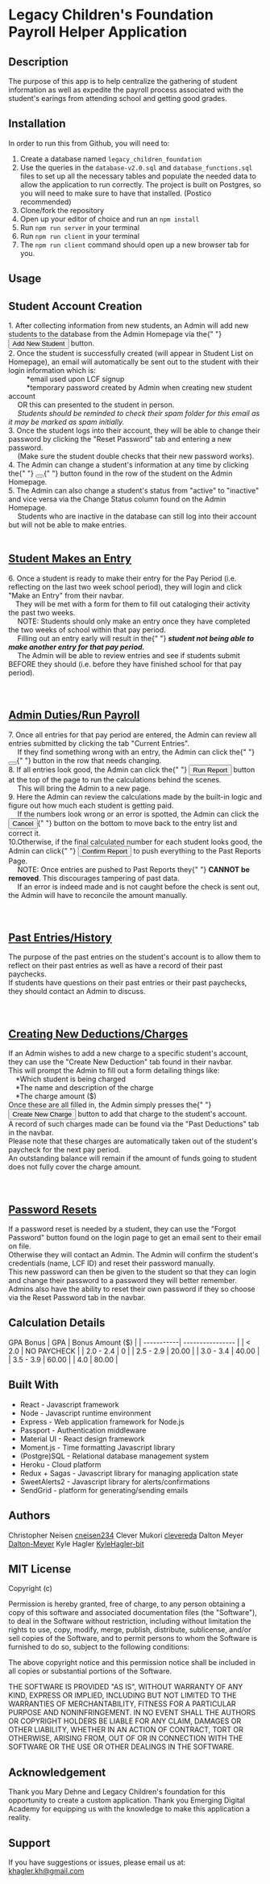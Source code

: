 # Legacy Children's Foundation Payroll Helper Application

## Description
The purpose of this app is to help centralize the gathering of student information as well as expedite the payroll process associated with
the student's earings from attending school and getting good grades. 

## Installation
In order to run this from Github, you will need to:

1. Create a database named ``legacy_children_foundation``
2. Use the queries in the ``database-v2.0.sql`` and ``database_functions.sql`` files to set up all the necessary tables and populate the needed data to allow the application to run correctly. The project is built on Postgres, so you will need to make sure to have that installed. (Postico recommended)
3. Clone/fork the repository
4. Open up your editor of choice and run an ``npm install``
5. Run ``npm run server`` in your terminal
6. Run ``npm run client`` in your terminal
7. The ``npm run client`` command should open up a new browser tab for you. 

## Usage

  <h2>Student Account Creation</h2>
                </u>
                1. After collecting information from new students, an Admin will
                add new students to the database from the Admin Homepage via the{" "}
                <Button variant="success">Add New Student</Button> button.
                <br />
                2. Once the student is successfully created (will appear in
                Student List on Homepage), an email will automatically be sent
                out to the student with their login information which is:
                <br />
                &emsp; &emsp; *email used upon LCF signup
                <br />
                &emsp; &emsp; *temporary password created by Admin when creating
                new student account
                <br />
                &emsp; OR this can presented to the student in person. <br />
                &emsp;
                <i>
                  Students should be reminded to check their spam folder for
                  this email as it may be marked as spam initially.
                </i>
                <br />
                3. Once the student logs into their account, they will be able
                to change their password by clicking the "Reset Password" tab
                and entering a new password.
                <br />
                &emsp; (Make sure the student double checks that their new
                password works).
                <br />
                4. The Admin can change a student's information at any time by
                clicking the{" "}
                <Button variant="warning">
                  <EditIcon></EditIcon>
                </Button>{" "}
                button found in the row of the student on the Admin Homepage.
                <br />
                5. The Admin can also change a student's status from "active" to
                "inactive" and vice versa via the Change Status column found on
                the Admin Homepage.
                <br />
                &emsp; Students who are inactive in the database can still log
                into their account but will not be able to make entries.
              </div>
              <br />
              <br />
              <div>
                <u>
                  <h2>Student Makes an Entry</h2>
                </u>
                6. Once a student is ready to make their entry for the Pay
                Period (i.e. reflecting on the last two week school period),
                they will login and click "Make an Entry" from their navbar.
                <br />
                &emsp;They will be met with a form for them to fill out
                cataloging their activity the past two weeks.
                <br />
                &emsp; NOTE: Students should only make an entry once they have
                completed the two weeks of school within that pay period.
                <br />
                &emsp; Filling out an entry early will result in the{" "}
                <b>
                  <i>
                    student not being able to make another entry for that pay
                    period.
                  </i>
                </b>
                <br />
                &emsp; The Admin will be able to review entries and see if
                students submit BEFORE they should (i.e. before they have
                finished school for that pay period).
              </div>
              <br />
              <br />
              <div>
                <u>
                  <h2>Admin Duties/Run Payroll</h2>
                </u>
                7. Once all entries for that pay period are entered, the Admin
                can review all entries submitted by clicking the tab "Current
                Entries".
                <br />
                &emsp; If they find something wrong with an entry, the Admin can
                click the{" "}
                <Button variant="warning">
                  <EditIcon></EditIcon>
                </Button>{" "}
                button in the row that needs changing.
                <br />
                8. If all entries look good, the Admin can click the{" "}
                <Button variant="success">Run Report</Button> button at the top
                of the page to run the calculations behind the scenes.
                <br />
                &emsp; This will bring the Admin to a new page.
                <br />
                9. Here the Admin can review the calculations made by the
                built-in logic and figure out how much each student is getting
                paid.
                <br />
                &emsp; If the numbers look wrong or an error is spotted, the
                Admin can click the <Button variant="danger">
                  Cancel
                </Button>{" "}
                button on the bottom to move back to the entry list and correct
                it.
                <br />
                10.Otherwise, if the final calculated number for each student
                looks good, the Admin can click{" "}
                <Button variant="success">Confirm Report</Button> to push
                everything to the Past Reports Page.
                <br />
                &emsp; NOTE: Once entries are pushed to Past Reports they{" "}
                <b>CANNOT be removed</b>. This discourages tampering of past
                data.
                <br />
                &emsp; If an error is indeed made and is not caught before the
                check is sent out, the Admin will have to reconcile the amount
                manually.
                <br />
              </div>
              <br />
              <br />
              <div>
                <u>
                  <h2>Past Entries/History</h2>
                </u>
                The purpose of the past entries on the student's account is to
                allow them to reflect on their past entries as well as have a
                record of their past paychecks.
                <br />
                If students have questions on their past entries or their past
                paychecks, they should contact an Admin to discuss.
              </div>
              <br />
              <br />
              <div>
                <u>
                  <h2> Creating New Deductions/Charges</h2>
                </u>
                If an Admin wishes to add a new charge to a specific student's
                account, they can use the "Create New Deduction" tab found in
                their navbar.
                <br />
                This will prompt the Admin to fill out a form detailing things
                like:
                <br />
                &emsp;*Which student is being charged
                <br />
                &emsp;*The name and description of the charge
                <br />
                &emsp;*The charge amount ($)
                <br />
                Once these are all filled in, the Admin simply presses the{" "}
                <Button variant="success">Create New Charge</Button> button to
                add that charge to the student's account. <br />A record of such
                charges made can be found via the "Past Deductions" tab in the
                navbar.
                <br />
                Please note that these charges are automatically taken out of
                the student's paycheck for the next pay period.
                <br />
                An outstanding balance will remain if the amount of funds going
                to student does not fully cover the charge amount.
              </div>
              <br />
              <br />
              <div>
                <u>
                  <h2> Password Resets</h2>
                </u>
                If a password reset is needed by a student, they can use the
                "Forgot Password" button found on the login page to get an email
                sent to their email on file. <br />
                Otherwise they will contact an Admin. The Admin will confirm the
                student's credentials (name, LCF ID) and reset their password manually.
                <br />
                This new password can then be given to the student so that they
                can login and change their password to a password they will
                better remember.
                <br />
                Admins also have the ability to reset their own password if they
                so choose via the Reset Password tab in the navbar.
              </div>

## Calculation Details
GPA Bonus
| GPA        | Bonus Amount ($) |
| -----------| ---------------- |
| < 2.0      | NO PAYCHECK      |
| 2.0 - 2.4  | 0                |
| 2.5 - 2.9  | 20.00            |
| 3.0 - 3.4  | 40.00            |
| 3.5 - 3.9  | 60.00            |
| 4.0        | 80.00            |

## Built With

- React - Javascript framework
- Node - Javascript runtime environment
- Express - Web application framework for Node.js
- Passport - Authentication middleware
- Material UI - React design framework
- Moment.js - Time formatting Javascript library
- (Postgre)SQL - Relational database management system
- Heroku - Cloud platform
- Redux + Sagas - Javascript library for managing application state
- SweetAlerts2 - Javascript library for alerts/confirmations
- SendGrid - platform for generating/sending emails

## Authors

Christopher Neisen [cneisen234](https://github.com/cneisen234)
Clever Mukori [clevereda](https://github.com/clevereda)
Dalton Meyer [Dalton-Meyer](https://github.com/Dalton-Meyer)
Kyle Hagler [KyleHagler-bit](https://github.com/KyleHagler-bit)

## MIT License

Copyright (c)

Permission is hereby granted, free of charge, to any person obtaining a copy
of this software and associated documentation files (the "Software"), to deal
in the Software without restriction, including without limitation the rights
to use, copy, modify, merge, publish, distribute, sublicense, and/or sell
copies of the Software, and to permit persons to whom the Software is
furnished to do so, subject to the following conditions:

The above copyright notice and this permission notice shall be included in all
copies or substantial portions of the Software.

THE SOFTWARE IS PROVIDED "AS IS", WITHOUT WARRANTY OF ANY KIND, EXPRESS OR
IMPLIED, INCLUDING BUT NOT LIMITED TO THE WARRANTIES OF MERCHANTABILITY,
FITNESS FOR A PARTICULAR PURPOSE AND NONINFRINGEMENT. IN NO EVENT SHALL THE
AUTHORS OR COPYRIGHT HOLDERS BE LIABLE FOR ANY CLAIM, DAMAGES OR OTHER
LIABILITY, WHETHER IN AN ACTION OF CONTRACT, TORT OR OTHERWISE, ARISING FROM,
OUT OF OR IN CONNECTION WITH THE SOFTWARE OR THE USE OR OTHER DEALINGS IN THE
SOFTWARE.

## Acknowledgement
Thank you Mary Dehne and Legacy Children's foundation for this opportunity to create a custom application.
Thank you Emerging Digital Academy for equipping us with the knowledge to make this application a reality.

## Support

If you have suggestions or issues, please email us at:
khagler.kh@gmail.com
